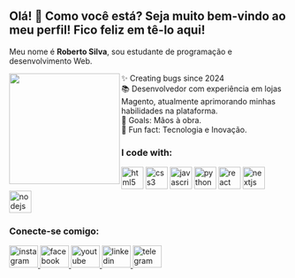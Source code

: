 <h2 align="left" class="text-3xl font-bold text-blue-600">Olá! 👋 Como você está? Seja muito bem-vindo ao meu perfil! Fico feliz em tê-lo aqui!</h2>                                         
                                          
<p align="left" class="mt-4 text-lg">Meu nome é <strong>Roberto Silva</strong>, sou estudante de programação e desenvolvimento Web.</p>  
             
<img align="left" height="200"  src="https://github.com/robertoroyal/Foto/blob/main/Treino%20boxe/Imagem%20do%20WhatsApp%20de%202024-08-25%20%C3%A0(s)%2018.31.38_dd432447.jpg?raw=true" class="rounded-full border-2 border-blue-500" />            
                           
<p align="left" class="mt-4 text-lg">✨ Creating bugs since 2024<br>📚 Desenvolvedor com experiência em lojas Magento, atualmente aprimorando minhas habilidades na plataforma.<br>🎯 Goals: Mãos à obra.<br>🎲 Fun fact: Tecnologia e Inovação.</p>      
                 
<h3 align="left" class="mt-6 text-2xl font-semibold">I code with:</h3>              
<div align="left" class="flex space-x-2 mt-2">  
  <img src="https://cdn.jsdelivr.net/gh/devicons/devicon/icons/html5/html5-original.svg" height="40" alt="html5 logo" />  
  <img src="https://cdn.jsdelivr.net/gh/devicons/devicon/icons/css3/css3-original.svg" height="40" alt="css3 logo" />   
  <img src="https://cdn.jsdelivr.net/gh/devicons/devicon/icons/javascript/javascript-original.svg" height="40" alt="javascript logo" />  
  <img src="https://cdn.jsdelivr.net/gh/devicons/devicon/icons/python/python-original.svg" height="40" alt="python logo" />  
  <img src="https://cdn.jsdelivr.net/gh/devicons/devicon/icons/react/react-original.svg" height="40" alt="react logo" />  
  <img src="https://cdn.jsdelivr.net/gh/devicons/devicon/icons/nextjs/nextjs-original.svg" height="40" alt="nextjs logo" />  
  <img src="https://cdn.jsdelivr.net/gh/devicons/devicon/icons/nodejs/nodejs-original.svg" height="40" alt="nodejs logo" />  
</div>  
 
<h3 align="left" class="mt-6 text-2xl font-semibold">Conecte-se comigo:</h3>  
<div align="left" class="flex space-x-4 mt-2">   
  <a href="https://www.instagram.com/robertto_royal/" target="_blank">  
    <img src="https://raw.githubusercontent.com/maurodesouza/profile-readme-generator/master/src/assets/icons/social/instagram/default.svg" width="52" height="40" alt="instagram logo" />  
  </a>  
  <a href="https://www.facebook.com/joseroberto.dasilva/" target="_blank">  
    <img src="https://raw.githubusercontent.com/maurodesouza/profile-readme-generator/master/src/assets/icons/social/facebook/default.svg" width="52" height="40" alt="facebook logo" />  
  </a>  
  <a href="https://www.youtube.com/@RRobertoRoyal" target="_blank">  
    <img src="https://raw.githubusercontent.com/maurodesouza/profile-readme-generator/master/src/assets/icons/social/youtube/default.svg" width="52" height="40" alt="youtube logo" />  
  </a>  
  <a href="https://www.linkedin.com/in/joserobertodasilva917610022/" target="_blank">  
    <img src="https://raw.githubusercontent.com/maurodesouza/profile-readme-generator/master/src/assets/icons/social/linkedin/default.svg" width="52" height="40" alt="linkedin logo" />  
  </a>  
  <a href="https://web.telegram.org/a/" target="_blank">  
    <img src="https://raw.githubusercontent.com/maurodesouza/profile-readme-generator/master/src/assets/icons/social/telegram/default.svg" width="52" height="40" alt="telegram logo" />  
  </a>  
</div>  
